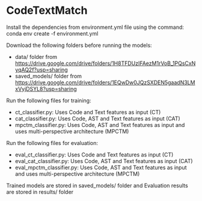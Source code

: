 # CodeTextMatch

Install the dependencies from environment.yml file using the command:
conda env create -f environment.yml

Download the following folders before running the models:

- data/ folder from https://drive.google.com/drive/folders/1H8TFDUzIFAezM1rVoB_1PQsCxNyqAQ2f?usp=sharing
- saved_models/ folder from https://drive.google.com/drive/folders/1EQwDw0JQzSXDEN5gaadN3LMxVyjDSYL8?usp=sharing

Run the following files for training:

- ct_classifier.py: Uses Code and Text features as input (CT)
- cat_classifier.py: Uses Code, AST and Text features as input (CAT)
- mpctm_classifier.py: Uses Code, AST and Text features as input and uses multi-perspective architecture (MPCTM)

Run the following files for evaluation:

- eval_ct_classifier.py: Uses Code and Text features as input (CT)
- eval_cat_classifier.py: Uses Code, AST and Text features as input (CAT)
- eval_mpctm_classifier.py: Uses Code, AST and Text features as input and uses multi-perspective architecture (MPCTM)

Trained models are stored in saved_models/ folder and Evaluation results are stored in results/ folder